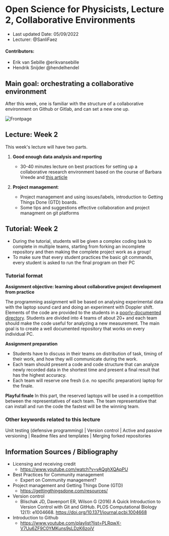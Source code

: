 # Open Science for Physicists, Lecture 2, Collaborative Environments

+ Last updated Date: 05/09/2022
+ Lecturer: @SanliFaez 

#### Contributors: 
+ Erik van Sebille @erikvansebille
+ Hendrik Snijder @hendelhendel

## Main goal: orchestrating a collaborative environment
After this week, one is familiar with the structure of a collaborative environment on Github or Gitlab, and can set a new one up.

![Frontpage](../Week2/Chapter2.jpg)

## Lecture: Week 2 

This week's lecture will have two parts. 

1. **Good enough data analysis and reporting** 
    + 30-40 minutes lecture on best practices for setting up a collaborative research environment based on the course of Barbara Vreede and [this article](https://journals.plos.org/ploscompbiol/article?id=10.1371/journal.pcbi.1005510&ref=https://githubhelp.com)

2. **Project management**: 
    + Project management and using issues/labels, introduction to Getting Things Done (GTD) boards. 
    + Some tips and suggestions effective collaboration and project managment on git platforms

## Tutorial: Week 2
+ During the tutorial, students will be given a complex coding task to complete in multiple teams, starting from forking an incomplete repository and then making the complete project work as a group! 
+ To make sure that every student practices the basic git commands, every student is asked to run the final program on their PC

### Tutorial format
**Assignment objective: learning about collaborative project development from practice**

The programming assignment will be based on analysing experimental data with the laptop sound card and doing an experiment with Doppler shift. Elements of the code are provided to the students in a [poorly-documented directory](../Week2/mycode). Students are divided into 4 teams of about 20+ and each team should make the code useful for analyzing a new measurement. The main goal is to create a well documented repository that works on every individual PC.

**Assignment preparation**
  + Students have to discuss in their teams on distribution of task, timing of their work, and how they will communicate during the work. 
  + Each team should present a code and code structure that can analyze newly recorded data in the shortest time and present a final result that has the highest accuracy.
  + Each team will reserve one fresh (i.e. no specific preparation) laptop for the finale.
  
  **Playful finale**
In this part, the reserved laptops will be used in a competition between the representatives of each team. The team representative that can install and run the code the fastest will be the winning team.

### Other keywords related to this lecture
Unit testing (defensive programming) | Version control | Active and passive versioning | Readme files and templates | Merging forked repositories


## Information Sources / Bibliography
+ Licensing and receiving credit
  + https://www.youtube.com/watch?v=vAQghXQApPU 
+ Best Practices for Community management
  + Expert on Community management?
+ Project management and Getting Things Done (GTD)
  + https://gettingthingsdone.com/resources/ 
+ Version control
  +  Blischak JD, Davenport ER, Wilson G (2016) A Quick Introduction to Version Control with Git and GitHub. PLOS Computational Biology 12(1): e1004668. https://doi.org/10.1371/journal.pcbi.1004668 
+ Introduction to Github 
  + https://www.youtube.com/playlist?list=PLRqwX-V7Uu6ZF9C0YMKuns9sLDzK6zoiV
